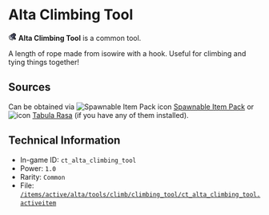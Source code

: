 # Alta Climbing Tool

<img src="https://raw.githubusercontent.com/Ceterai/Enternia/main/items/active/alta/tools/climb/climbing_tool/icon.png" alt="Alta Climbing Tool icon" loading="lazy" width="auto" height="16px"/> **Alta Climbing Tool** is a common tool.

A length of rope made from isowire with a hook. Useful for climbing and tying things together!

## Sources

Can be obtained via <img src="https://raw.githubusercontent.com/Silverfeelin/Starbound-SpawnableItemPack/master/interface/sip/iconSmall.png" alt="Spawnable Item Pack icon" width="18" height="14"/> [Spawnable Item Pack](https://steamcommunity.com/sharedfiles/filedetails/?id=733665104) or <img src="https://steamuserimages-a.akamaihd.net/ugc/263843960696222713/3EC9A7C005541F7D577EBCB8C5736B4EFC9973D6/" alt="icon" width="8" height="12"/> [Tabula Rasa](https://community.playstarbound.com/resources/the-tabula-rasa.3222/) (if you have any of them installed).

## Technical Information

- In-game ID: `ct_alta_climbing_tool`
- Power: `1.0`
- Rarity: `Common`
- File: [`/items/active/alta/tools/climb/climbing_tool/ct_alta_climbing_tool.activeitem`](https://github.com/Ceterai/Enternia/blob/main/items/active/alta/tools/climb/climbing_tool/ct_alta_climbing_tool.activeitem)

